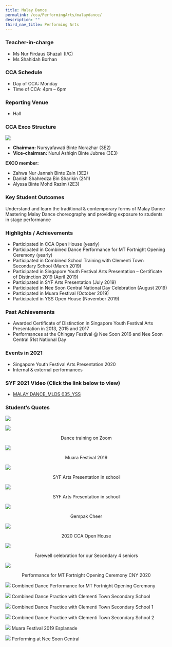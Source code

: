 ```yaml
---
title: Malay Dance
permalink: /cca/PerformingArts/malaydance/
description: ""
third_nav_title: Performing Arts
---
```

### Teacher-in-charge
* Ms Nur Firdaus Ghazali (I/C)
* Ms Shahidah Borhan

### CCA Schedule

* Day of CCA: Monday
* Time of CCA: 4pm – 6pm

### Reporting Venue
* Hall

### CCA Exco Structure
![](/images/StudDevelopment/CCAs/PerformingArts/MalayDance/Malay-Dance-Exco.jpg)

* **Chairman:** Nursyafawati Binte Norazhar (3E2)
* **Vice-chairman:** Nurul Ashiqin Binte Jubree (3E3)

**EXCO member:**
* Zahwa Nur Jannah Binte Zain (3E2)
* Danish Shahredza Bin Sharikin (2N1)
* Alyssa Binte Mohd Razim (2E3)

### Key Student Outcomes

Understand and learn the traditional & contemporary forms of Malay Dance
Mastering Malay Dance choreography and providing exposure to students in stage performance

### Highlights / Achievements

* Participated in CCA Open House (yearly)
* Participated in Combined Dance Performance for MT Fortnight Opening Ceremony (yearly)
* Participated in Combined School Training with Clementi Town Secondary School (March 2019)
* Participated in Singapore Youth Festival Arts Presentation – Certificate of Distinction 2019 (April 2019)
* Participated in SYF Arts Presentation (July 2019)
* Participated in Nee Soon Central National Day Celebration (August 2019)
* Participated in Muara Festival (October 2019)
* Participated in YSS Open House (November 2019)

### Past Achievements

* Awarded Certificate of Distinction in Singapore Youth Festival Arts Presentation in 2013, 2015 and 2017
* Performances at the Chingay Festival @ Nee Soon 2016 and Nee Soon Central 51st National Day

### Events in 2021

* Singapore Youth Festival Arts Presentation 2020
* Internal & external performances

### SYF 2021 Video (Click the link below to view)

* [MALAY DANCE_MLDS 035_YSS](https://youtu.be/-AU73J_u80g)

### Student’s Quotes
![](/images/StudDevelopment/CCAs/PerformingArts/MalayDance/Malay-Dance-Quote.jpg)

![](/images/StudDevelopment/CCAs/PerformingArts/MalayDance/MalayDance1.jpg)
<div style="text-align:center">Dance training on Zoom</div>

![](/images/StudDevelopment/CCAs/PerformingArts/MalayDance/MalayDance2.jpg)
<div style="text-align:center">Muara Festival 2019</div>

![](/images/StudDevelopment/CCAs/PerformingArts/MalayDance/MalayDance3.jpg)
<div style="text-align:center">SYF Arts Presentation in school</div>

![](/images/StudDevelopment/CCAs/PerformingArts/MalayDance/MalayDance4.jpg)
<div style="text-align:center">SYF Arts Presentation in school</div>

![](/images/StudDevelopment/CCAs/PerformingArts/MalayDance/MalayDance5.png)
<div style="text-align:center">Gempak Cheer</div>

![](/images/StudDevelopment/CCAs/PerformingArts/MalayDance/MalayDance6.jpg)
<div style="text-align:center">2020 CCA Open House</div>

![](/images/StudDevelopment/CCAs/PerformingArts/MalayDance/MalayDance7.jpg)
<div style="text-align:center">Farewell celebration for our Secondary 4 seniors</div>

![](/images/StudDevelopment/CCAs/PerformingArts/MalayDance/MalayDance8.jpg)
<div style="text-align:center">Performance for MT Fortnight Opening Ceremony CNY 2020</div>

![](/images/StudDevelopment/CCAs/PerformingArts/MalayDance/MalayDance9.png)
Combined Dance Performance for MT Fortnight Opening Ceremony

![](/images/StudDevelopment/CCAs/PerformingArts/MalayDance/MalayDance10.png)
Combined Dance Practice with Clementi Town Secondary School

![](/images/StudDevelopment/CCAs/PerformingArts/MalayDance/MalayDance11.png)
Combined Dance Practice with Clementi Town Secondary School 1

![](/images/StudDevelopment/CCAs/PerformingArts/MalayDance/MalayDance12.png)
Combined Dance Practice with Clementi Town Secondary School 2

![](/images/StudDevelopment/CCAs/PerformingArts/MalayDance/MalayDance13.jpg)
Muara Festival 2019 Esplanade

![](/images/StudDevelopment/CCAs/PerformingArts/MalayDance/MalayDance14.jpg)
Performing at Nee Soon Central